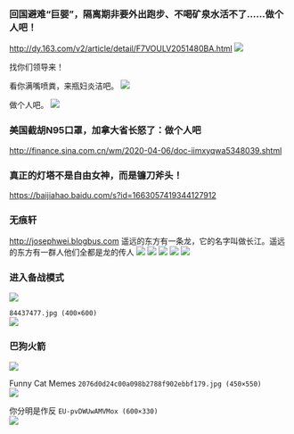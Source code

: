 ### 回国避难“巨婴”，隔离期非要外出跑步、不喝矿泉水活不了……做个人吧！
http://dy.163.com/v2/article/detail/F7VOULV2051480BA.html
![](http://dingyue.ws.126.net/2020/0318/1ca21a26j00q7cuxu000ud200qf00beg00it0083.jpg)

找你们领导来！

看你满嘴喷粪，来瓶妇炎洁吧。
![](http://dingyue.ws.126.net/2020/0318/ac35fa94j00q7cuxv001td200k000jjg00k000jj.jpg)

做个人吧。
![](http://dingyue.ws.126.net/2020/0318/924c5664j00q7cuy10008d2008c008cg008c008c.jpg)

### 美国截胡N95口罩，加拿大省长怒了：做个人吧
http://finance.sina.com.cn/wm/2020-04-06/doc-iimxyqwa5348039.shtml

### 真正的灯塔不是自由女神，而是镰刀斧头！
https://baijiahao.baidu.com/s?id=1663057419344127912

### 无痕轩
http://josephwei.blogbus.com
遥远的东方有一条龙，它的名字叫做长江。遥远的东方有一群人他们全都是龙的传人
![](https://wx2.sinaimg.cn/large/6274dd83ly1gdazw3h13uj22402tce83.jpg)
![](https://wx1.sinaimg.cn/large/6274dd83ly1gdazw4hmnsj22402tc4qq.jpg)
![](https://wx1.sinaimg.cn/large/6274dd83ly1gdazw5g3r8j22tc240npf.jpg)
![](https://wx1.sinaimg.cn/large/6274dd83ly1gdazw6h25vj22tc2401kz.jpg)
![](https://wx4.sinaimg.cn/large/6274dd83ly1gdazwa44hqj22tc240npe.jpg)

### 进入备战模式
![](https://wx3.sinaimg.cn/large/b10c1bc2ly1gdkwf6mkn8g20c80aq0vh.gif)

`84437477.jpg (400×600)`<br>
![](https://cdn.ebaumsworld.com/mediaFiles/picture/1151541/84437477.jpg)
### 巴狗火箭
![](https://wx3.sinaimg.cn/large/75b746e7gy1gdkufrsk0vj20cw09ddfw.jpg)

Funny Cat Memes
`2076d0d24c00a098b2788f902ebbf179.jpg (450×550)`<br>
![](https://i.pinimg.com/originals/20/76/d0/2076d0d24c00a098b2788f902ebbf179.jpg)

你分明是作反
`EU-pvDWUwAMVMox (600×330)`<br>
![](https://pbs.twimg.com/media/EU-pvDWUwAMVMox?format=jpg&name=orig)
